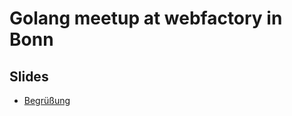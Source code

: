 # Golang meetup at webfactory in Bonn

## Slides

* [Begrüßung](https://go-talks.appspot.com/github.com/gocologne/meetups/02_201806_webfactory/slides/introduction.slide)